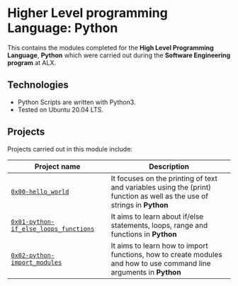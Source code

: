 # Higher Level programming Language: Python
This contains the modules completed for the  **High Level Programming Language**, **Python** which were carried out during the **Software Engineering program** at ALX.

## Technologies
* Python Scripts are written with Python3.
* Tested on Ubuntu 20.04 LTS.

## Projects
 Projects carried out in this module include:

| Project name | Description |
| ------------ | ----------- |
| [`0x00-hello_world`](https://github.com/EseEgbe/alx-higher_level_programming/tree/master/0x00-python-hello_world) | It focuses on the printing of text and variables using the (print) function as well as the use of strings in **Python** |
| [`0x01-python-if_else_loops_functions`](https://github.com/EseEgbe/alx-higher_level_programming/tree/master/0x01-variables_if_else_while) | It aims to learn about if/else statements, loops, range and functions in **Python** |
| [`0x02-python-import_modules`](https://github.com/EseEgbe/alx-higher_level_programming/tree/master/0x02-python-import_modules) | It aims to learn how to import functions, how to create modules and how to use command line arguments in **Python** |
